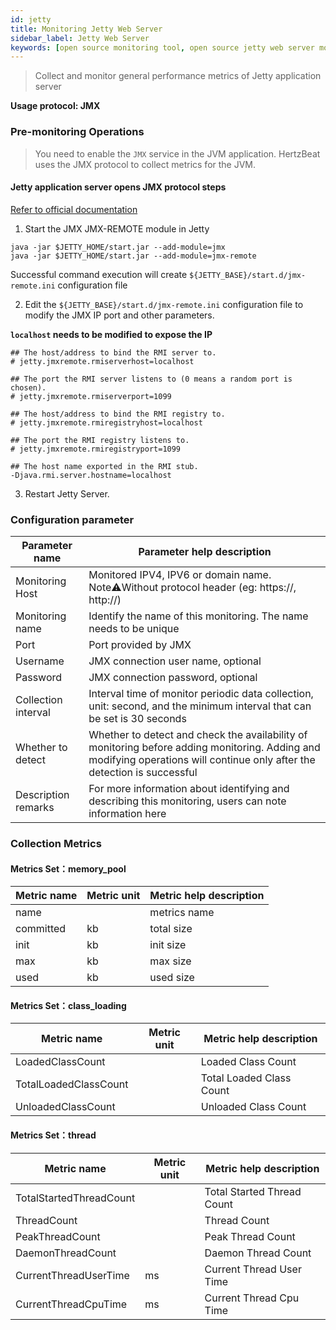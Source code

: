 ```yaml
---
id: jetty  
title: Monitoring Jetty Web Server      
sidebar_label: Jetty Web Server
keywords: [open source monitoring tool, open source jetty web server monitoring tool, monitoring jetty metrics]
---
```


> Collect and monitor general performance metrics of Jetty application server

**Usage protocol: JMX**

### Pre-monitoring Operations

> You need to enable the `JMX` service in the JVM application. HertzBeat uses the JMX protocol to collect metrics for the JVM.

#### Jetty application server opens JMX protocol steps

[Refer to official documentation](https://www.eclipse.org/jetty/documentation/jetty-10/operations-guide/index.html#og-jmx-remote)

1. Start the JMX JMX-REMOTE module in Jetty

```shell
java -jar $JETTY_HOME/start.jar --add-module=jmx
java -jar $JETTY_HOME/start.jar --add-module=jmx-remote
```

Successful command execution will create `${JETTY_BASE}/start.d/jmx-remote.ini` configuration file

2. Edit the `${JETTY_BASE}/start.d/jmx-remote.ini` configuration file to modify the JMX IP port and other parameters.

**`localhost` needs to be modified to expose the IP**

```text
## The host/address to bind the RMI server to.
# jetty.jmxremote.rmiserverhost=localhost

## The port the RMI server listens to (0 means a random port is chosen).
# jetty.jmxremote.rmiserverport=1099

## The host/address to bind the RMI registry to.
# jetty.jmxremote.rmiregistryhost=localhost

## The port the RMI registry listens to.
# jetty.jmxremote.rmiregistryport=1099

## The host name exported in the RMI stub.
-Djava.rmi.server.hostname=localhost
```

3. Restart Jetty Server.

### Configuration parameter

|   Parameter name    |                                                                        Parameter help description                                                                         |
|---------------------|---------------------------------------------------------------------------------------------------------------------------------------------------------------------------|
| Monitoring Host     | Monitored IPV4, IPV6 or domain name. Note⚠️Without protocol header (eg: https://, http://)                                                                                |
| Monitoring name     | Identify the name of this monitoring. The name needs to be unique                                                                                                         |
| Port                | Port provided by JMX                                                                                                                                                      |
| Username            | JMX connection user name, optional                                                                                                                                        |
| Password            | JMX connection password, optional                                                                                                                                         |
| Collection interval | Interval time of monitor periodic data collection, unit: second, and the minimum interval that can be set is 30 seconds                                                   |
| Whether to detect   | Whether to detect and check the availability of monitoring before adding monitoring. Adding and modifying operations will continue only after the detection is successful |
| Description remarks | For more information about identifying and describing this monitoring, users can note information here                                                                    |

### Collection Metrics

#### Metrics Set：memory_pool

| Metric name | Metric unit | Metric help description |
|-------------|-------------|-------------------------|
| name        |             | metrics name            |
| committed   | kb          | total size              |
| init        | kb          | init size               |
| max         | kb          | max size                |
| used        | kb          | used size               |

#### Metrics Set：class_loading

|      Metric name      | Metric unit | Metric help description  |
|-----------------------|-------------|--------------------------|
| LoadedClassCount      |             | Loaded Class Count       |
| TotalLoadedClassCount |             | Total Loaded Class Count |
| UnloadedClassCount    |             | Unloaded Class Count     |

#### Metrics Set：thread

|       Metric name       | Metric unit |  Metric help description   |
|-------------------------|-------------|----------------------------|
| TotalStartedThreadCount |             | Total Started Thread Count |
| ThreadCount             |             | Thread Count               |
| PeakThreadCount         |             | Peak Thread Count          |
| DaemonThreadCount       |             | Daemon Thread Count        |
| CurrentThreadUserTime   | ms          | Current Thread User Time   |
| CurrentThreadCpuTime    | ms          | Current Thread Cpu Time    |

